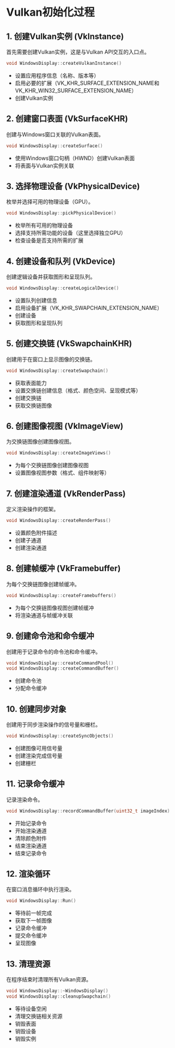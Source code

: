 # Vulkan初始化过程

## 1. 创建Vulkan实例 (VkInstance)
首先需要创建Vulkan实例，这是与Vulkan API交互的入口点。

```cpp
void WindowsDisplay::createVulkanInstance()
```
- 设置应用程序信息（名称、版本等）
- 启用必要的扩展（VK_KHR_SURFACE_EXTENSION_NAME和VK_KHR_WIN32_SURFACE_EXTENSION_NAME）
- 创建Vulkan实例

## 2. 创建窗口表面 (VkSurfaceKHR)
创建与Windows窗口关联的Vulkan表面。

```cpp
void WindowsDisplay::createSurface()
```
- 使用Windows窗口句柄（HWND）创建Vulkan表面
- 将表面与Vulkan实例关联

## 3. 选择物理设备 (VkPhysicalDevice)
枚举并选择可用的物理设备（GPU）。

```cpp
void WindowsDisplay::pickPhysicalDevice()
```
- 枚举所有可用的物理设备
- 选择支持所需功能的设备（这里选择独立GPU）
- 检查设备是否支持所需的扩展

## 4. 创建设备和队列 (VkDevice)
创建逻辑设备并获取图形和呈现队列。

```cpp
void WindowsDisplay::createLogicalDevice()
```
- 设置队列创建信息
- 启用设备扩展（VK_KHR_SWAPCHAIN_EXTENSION_NAME）
- 创建设备
- 获取图形和呈现队列

## 5. 创建交换链 (VkSwapchainKHR)
创建用于在窗口上显示图像的交换链。

```cpp
void WindowsDisplay::createSwapchain()
```
- 获取表面能力
- 设置交换链创建信息（格式、颜色空间、呈现模式等）
- 创建交换链
- 获取交换链图像

## 6. 创建图像视图 (VkImageView)
为交换链图像创建图像视图。

```cpp
void WindowsDisplay::createImageViews()
```
- 为每个交换链图像创建图像视图
- 设置图像视图参数（格式、组件映射等）

## 7. 创建渲染通道 (VkRenderPass)
定义渲染操作的框架。

```cpp
void WindowsDisplay::createRenderPass()
```
- 设置颜色附件描述
- 创建子通道
- 创建渲染通道

## 8. 创建帧缓冲 (VkFramebuffer)
为每个交换链图像创建帧缓冲。

```cpp
void WindowsDisplay::createFramebuffers()
```
- 为每个交换链图像视图创建帧缓冲
- 将渲染通道与帧缓冲关联

## 9. 创建命令池和命令缓冲
创建用于记录命令的命令池和命令缓冲。

```cpp
void WindowsDisplay::createCommandPool()
void WindowsDisplay::createCommandBuffer()
```
- 创建命令池
- 分配命令缓冲

## 10. 创建同步对象
创建用于同步渲染操作的信号量和栅栏。

```cpp
void WindowsDisplay::createSyncObjects()
```
- 创建图像可用信号量
- 创建渲染完成信号量
- 创建栅栏

## 11. 记录命令缓冲
记录渲染命令。

```cpp
void WindowsDisplay::recordCommandBuffer(uint32_t imageIndex)
```
- 开始记录命令
- 开始渲染通道
- 清除颜色附件
- 结束渲染通道
- 结束记录命令

## 12. 渲染循环
在窗口消息循环中执行渲染。

```cpp
void WindowsDisplay::Run()
```
- 等待前一帧完成
- 获取下一帧图像
- 记录命令缓冲
- 提交命令缓冲
- 呈现图像

## 13. 清理资源
在程序结束时清理所有Vulkan资源。

```cpp
void WindowsDisplay::~WindowsDisplay()
void WindowsDisplay::cleanupSwapchain()
```
- 等待设备空闲
- 清理交换链相关资源
- 销毁表面
- 销毁设备
- 销毁实例 